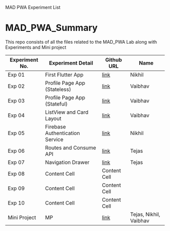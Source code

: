 MAD PWA Experiment List

# MAD_PWA_Summary
This repo consists of all the files related to the MAD_PWA Lab along with Experiments and Mini project

<div align = center>

| Experiment No.  | Experiment Detail | Github URL | Name |
| ------------- | ------------- | ------------- | ------------ |
| Exp 01  |  First Flutter App  | <a href=https://github.com/poojarinikhil/Mad_Lab_EXP_01>link</a>  | Nikhil |
| Exp 02  | Profile Page App (Stateless)  |<a href= https://github.com/03patilvaibhav/MAD_LAB_EXP02 >link</a> | Vaibhav |
| Exp 03  | Profile Page App (Stateful) | <a href=https://github.com/03patilvaibhav/MAD_LAB_EXP03>link</a>  | Vaibhav |
| Exp 04  | ListView and Card Layout  | <a href=https://github.com/03patilvaibhav/MAD-LAB-EXP04>link</a>  | Vaibhav |
| Exp 05  | Firebase Authentication Service  | <a href=https://github.com/poojarinikhil/MADLAB_EXP_05>link</a>   | Nikhil |
| Exp 06  |  Routes and Consume API  | <a href=https://github.com/Tejass45/MAD_LAB_06>link</a>  | Tejas |
| Exp 07  | Navigation Drawer  | <a href=https://github.com/Tejass45/MAD_LAB_07>link</a>  | Tejas |
| Exp 08  | Content Cell  | Content Cell  |
| Exp 09  | Content Cell  | Content Cell  |
| Exp 10  | Content Cell  | Content Cell  |
| Mini Project  | MP  |  <a href=https://github.com/03patilvaibhav/MAD_LAB_08>link</a> |  Tejas, Nikhil, Vaibhav |
  
  
</div>
